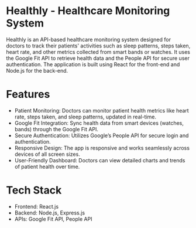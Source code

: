 # Healthly - Healthcare Monitoring System

Healthly is an API-based healthcare monitoring system designed for doctors to track their patients' activities such as sleep patterns, steps taken, heart rate, and other metrics collected from smart bands or watches. It uses the Google Fit API to retrieve health data and the People API for secure user authentication. The application is built using React for the front-end and Node.js for the back-end.

# Features

- Patient Monitoring: Doctors can monitor patient health metrics like heart rate, steps taken, and sleep patterns, updated in real-time.
- Google Fit Integration: Sync health data from smart devices (watches, bands) through the Google Fit API.
- Secure Authentication: Utilizes Google’s People API for secure login and authentication.
- Responsive Design: The app is responsive and works seamlessly across devices of all screen sizes.
- User-Friendly Dashboard: Doctors can view detailed charts and trends of patient health over time.

# Tech Stack

- Frontend: React.js
- Backend: Node.js, Express.js
- APIs: Google Fit API, People API

 